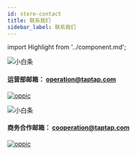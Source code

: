 ```yaml
---
id: store-contact
title: 联系我们
sidebar_label: 联系我们
---
```

import Highlight from '../component.md';

![小白条](https://img.tapimg.com/market/images/c53d78b9b120276b53f82aebb0d01537.png)   

#### 运营部邮箱： operation@taptap.com

[![oppic](https://img.tapimg.com/market/images/64a239022e3ee5ae7743aca0fe6386cf.png)](mailto:operation@taptap.com)  

![小白条](https://img.tapimg.com/market/images/c53d78b9b120276b53f82aebb0d01537.png)   

#### 商务合作邮箱： cooperation@taptap.com

[![oppic](https://img.tapimg.com/market/images/9d19089c894e49d13f3594e34735450a.png)](mailto:operation@taptap.com)  
